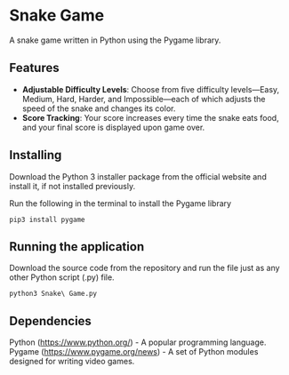 # Snake Game
A snake game written in Python using the Pygame library.

## Features

- **Adjustable Difficulty Levels**: Choose from five difficulty levels—Easy, Medium, Hard, Harder, and Impossible—each of which adjusts the speed of the snake and changes its color.
- **Score Tracking**: Your score increases every time the snake eats food, and your final score is displayed upon game over.


## Installing
Download the Python 3 installer package from the official website and install it, if not installed previously.

Run the following in the terminal to install the Pygame library
```
pip3 install pygame
```

## Running the application
Download the source code from the repository and run the file just as any other Python script (.py) file.
```
python3 Snake\ Game.py
```

## Dependencies
Python (https://www.python.org/) - A popular programming language.
Pygame (https://www.pygame.org/news) - A set of Python modules designed for writing video games.
